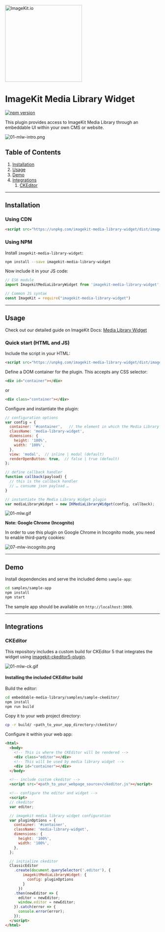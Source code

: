 [<img width="250" alt="ImageKit.io" src="https://raw.githubusercontent.com/imagekit-developer/imagekit-javascript/master/assets/imagekit-light-logo.svg"/>](https://imagekit.io)

# ImageKit Media Library Widget

[![npm version](https://img.shields.io/npm/v/imagekit-media-library-widget)](https://www.npmjs.com/package/imagekit-media-library-widget)

This plugin provides access to ImageKit Media Library through an embeddable UI within your own CMS or website.

![01-mlw-intro.png](assets/screenshots/01-mlw-intro.png)

## Table of Contents

1. [Installation](#installation)
1. [Usage](#usage)
1. [Demo](#demo)
1. [Integrations](#integrations)
    1. [CKEditor](#ckeditor)

---

## Installation

### Using CDN

```html
<script src="https://unpkg.com/imagekit-media-library-widget/dist/imagekit-media-library-widget.min.js"></script>
```

### Using NPM

Install `imagekit-media-library-widget`:

```bash
npm install --save imagekit-media-library-widget
```

Now include it in your JS code:

```js
// ES6 module
import ImagekitMediaLibraryWidget from 'imagekit-media-library-widget';

// Common JS syntax
const ImageKit = require("imagekit-media-library-widget")
```
---

## Usage

Check out our detailed guide on ImageKit Docs: [Media Library Widget](https://docs.imagekit.io/sample-projects/imagekit-media-library-widget)

### Quick start (HTML and JS)

Include the script in your HTML:

```html
<script src="https://unpkg.com/imagekit-media-library-widget/dist/imagekit-media-library-widget.min.js"></script>
```

Define a DOM container for the plugin. This accepts any CSS selector:

```html
<div id="container"></div>
```
or
```html
<div class="container"></div>
```

Configure and instantiate the plugin:

```js
// configuration options
var config = {
  container: '#container',   // the element in which the Media Library Widget will be rendered
  className: 'media-library-widget',
  dimensions: {
    height: '100%',
    width: '100%',
  },
  view: 'modal',  // inline | modal (default)
  renderOpenButton: true,  // false | true (default)
};

// define callback handler
function callback(payload) {
  // this is the callback handler
  // … consume json payload …
}

// instantiate the Media Library Widget plugin
var mediaLibraryWidget = new IKMediaLibraryWidget(config, callback);
```

![01-mlw.gif](assets/gifs/01-mlw.gif)

**Note: Google Chrome (Incognito)**

In order to use this plugin on Google Chrome in Incognito mode, you need to enable third-party cookies:

![07-mlw-incognito.png](assets/screenshots/07-mlw-incognito.png)

---

## Demo

Install dependencies and serve the included demo `sample-app`:

```bash
cd samples/sample-app
npm install
npm start
```
The sample app should be available on `http://localhost:3000`.

---

## Integrations

### CKEditor

This repository includes a custom build for CKEditor 5 that integrates the widget using [imagekit-ckeditor5-plugin](https://www.npmjs.com/package/imagekit-ckeditor5-plugin). 

![01-mlw-ck.gif](assets/gifs/01-mlw-ck.gif)

#### Installing the included CKEditor build

Build the editor:

```bash
cd embeddable-media-library/samples/sample-ckeditor/
npm install
npm run build
```

Copy it to your web project directory:

```bash
cp -r build/ <path_to_your_app_directory>/ckeditor/
```

Configure it within your web app:

```html
<html>
  <body>
    <!-- This is where the CKEditor will be rendered -->
    <div class="editor"></div>
    <!-- This will be used by media library widget -->
    <div id="container"></div>
  </body>

  <!-- include custom ckeditor -->
  <script src="<path_to_your_webpage_source>/ckeditor.js"></script>

  <!-- configure the editor and widget -->
  <script>
  // ckeditor
  var editor;

  // imagekit media library widget configuration
  var pluginOptions = {
    container: '#container',
    className: 'media-library-widget',
    dimensions: {
      height: '100%',
      width: '100%',
    },
  };

  // initialize ckeditor
  ClassicEditor
    .create(document.querySelector('.editor'), {
        imagekitMediaLibraryWidget: {
          config: pluginOptions
        }
      })
    .then(newEditor => {
      editor = newEditor;
      window.editor = newEditor;
    }).catch(error => {
      console.error(error);
    });
  </script>
</html>
```

